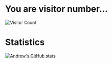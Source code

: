 # You are visitor number...
![Visitor Count](https://profile-counter.glitch.me/agemperline/count.svg)

# Statistics
[![Andrew's GitHub stats](https://github-readme-stats.vercel.app/api?username=agemperline&count_private=true)](https://github.com/anuraghazra/github-readme-stats)
